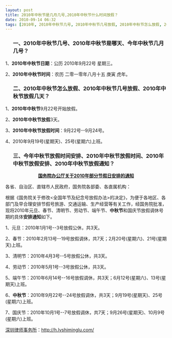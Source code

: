 ```yaml
---
layout: post
title: 2010年中秋节是几月几号,2010年中秋节什么时间放假？
date: 2010-09-14 06:32
tags: [2010年, 2010年中秋节几号, 2010年中秋节几号放假, 2010年中秋节怎么放假, 2010年中秋节放假几天, 2010年中秋节放假安排, 2010年中秋节放假时间, 2010年中秋节放假通知, 2010年中秋节日期, 2010年中秋节时间, 2010年中秋节是哪天, 今年中秋节几月几号, 今年中秋节放假时间安排, 深圳法律咨询电话]
---
```

<ol>
<h3>一、2010年中秋节几号、2010年中秋节是哪天、今年中秋节几月几号？</h3>
</ol>
1、<strong>2010年中秋节日期</strong>：公历 2010年9月22号 星期三。

2、<strong>2010年中秋节时间</strong>：农历 二零一零年八月十五 庚寅 虎年。
<ol>
<h3>二、2010年中秋节怎么放假、2010年中秋节几号放假、2010年中秋节放假几天？</h3>
</ol>
1、<strong>2010年中秋节</strong>9月22号开始放假。

2、<strong>2010年中秋节放假</strong>3天。

3、<strong>2010年中秋节放假时间</strong>：9月22号--9月24号。

4、2010年9月19号(星期天)、25号(星期六)上班。
<ol>
<h3>三、今年中秋节放假时间安排、2010年中秋节放假时间、2010年中秋节放假安排、2010年中秋节放假通知？</h3>
</ol>
<p style="text-align: center;"><a href="http://www.gov.cn/zwgk/2009-12/08/content_1482691.htm" target="_blank"><strong>国务院办公厅关于2010年部分节假日安排的通知</strong></a></p>
各省、自治区、直辖市人民政府，国务院各部委、各直属机构：

根据《国务院关于修改&lt;全国年节及纪念号放假办法&gt;的决定》，为便于各地区、各部门及早合理安排节假号旅游、交通运输、生产经营等有关工作，经国务院批准，现将2010年元旦、春节、清明节、劳动节、端午节、<strong>中秋节</strong>和国庆节放假调休号期的具体<strong>安排通知</strong>如下。

1、元旦：2010年1月1号--3号放假公休，共3天。

2、春节：2010年2月13号--19号放假调休，共7天；2月20号(星期六)、21号(星期天)上班。

3、清明节：2010年4月3号--5号放假公休，共3天。

4、劳动节：2010年5月1号--3号放假公休，共3天。

5、端午节：2010年6月14号--16号放假调休，共3天；6月12号(星期六)、13号(星期天)上班。

6、<strong>中秋节</strong>：2010年9月22号--24号放假调休，共3天；9月19号(星期天)、25号(星期六)上班。

7、国庆节：2010年10月1号--7号放假调休，共7天；9月26号(星期天)、10月9号(星期六)上班。

<a href="http://h.lvshiminglu.com/">深圳律师事务所</a>：<a href="http://h.lvshiminglu.com/">http://h.lvshiminglu.com/</a>

